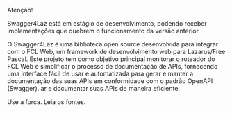 Atenção!

Swagger4Laz está em estágio de desenvolvimento, podendo receber implementações que quebrem o funcionamento da versão anterior.

O Swagger4Laz é uma biblioteca open source desenvolvida para integrar com o FCL Web, um framework de desenvolvimento web para Lazarus/Free Pascal. Este projeto tem como objetivo principal monitorar o roteador do FCL Web e simplificar o processo de documentação de APIs, fornecendo uma interface fácil de usar e automatizada para gerar e manter a documentação das suas APIs em conformidade com o padrão OpenAPI (Swagger).
ar e documentar suas APIs de maneira eficiente.

Use a força. Leia os fontes.
